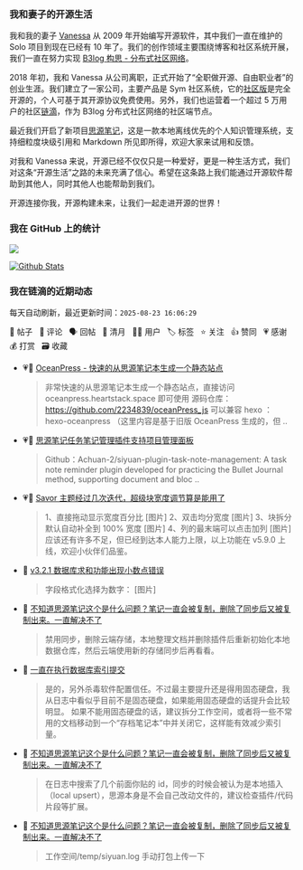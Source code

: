 ### 我和妻子的开源生活

我和我的妻子 [Vanessa](https://github.com/Vanessa219) 从 2009 年开始编写开源软件，其中我们一直在维护的 Solo 项目到现在已经有 10 年了。我们的创作领域主要围绕博客和社区系统开展，我们一直在努力实现 [B3log 构思 - 分布式社区网络](https://ld246.com/article/1546941897596)。

2018 年初，我和 Vanessa 从公司离职，正式开始了“全职做开源、自由职业者”的创业生涯。我们建立了一家公司，主要产品是 Sym 社区系统，它的[社区版](https://github.com/88250/symphony)是完全开源的，个人可基于其开源协议免费使用。另外，我们也运营着一个超过 5 万用户的社区[链滴](https://ld246.com)，作为 B3log 分布式社区网络的社区端节点。

最近我们开启了新项目[思源笔记](https://github.com/siyuan-note/siyuan)，这是一款本地离线优先的个人知识管理系统，支持细粒度块级引用和 Markdown 所见即所得，欢迎大家来试用和反馈。

对我和 Vanessa 来说，开源已经不仅仅只是一种爱好，更是一种生活方式，我们对这条“开源生活”之路的未来充满了信心。希望在这条路上我们能通过开源软件帮助到其他人，同时其他人也能帮助到我们。

开源连接你我，开源构建未来，让我们一起走进开源的世界！

### 我在 GitHub 上的统计

<a title="Hits" target="_blank" href="https://github.com/88250/88250"><img src="https://hits.b3log.org/88250/88250.svg"></a>

[![Github Stats](https://github-readme-stats.vercel.app/api?username=88250&theme=tokyonight&show_icons=true)](https://github.com/88250)

<!--events start -->

### 我在链滴的近期动态

每天自动刷新，最近更新时间：`2025-08-23 16:06:29`

📝 帖子 &nbsp; 💬 评论 &nbsp; 🗣 回帖 &nbsp; 🌙 清月 &nbsp; 👨‍💻 用户 &nbsp; 🏷️ 标签 &nbsp; ⭐️ 关注 &nbsp; 👍 赞同 &nbsp; 💗 感谢 &nbsp; 💰 打赏 &nbsp; 🗃 收藏

* 💗📝 [OceanPress - 快速的从思源笔记本生成一个静态站点](https://ld246.com/article/1755856181121)

  > 非常快速的从思源笔记本生成一个静态站点，直接访问 oceanpress.heartstack.space 即可使用 源码仓库： https://github.com/2234839/oceanPress_js 可以兼容 hexo ： hexo-oceanpress （这里内容是基于旧版 OceanPress 生成的，但 ..
* 💗📝 [思源笔记任务笔记管理插件支持项目管理面板](https://ld246.com/article/1755826640096)

  > Github：Achuan-2/siyuan-plugin-task-note-management: A task note reminder plugin developed for practicing the Bullet Journal method, supporting document and bloc ..
* 💗📝 [Savor 主题经过几次迭代，超级块宽度调节算是能用了](https://ld246.com/article/1755859430675)

  > 1、直接拖动显示宽度百分比 [图片] 2、双击均分宽度 [图片] 3、块拆分默认自动补全到 100% 宽度 [图片] 4、列的最末端可以点击加列 [图片] 应该还有许多不足，但已经到达本人能力上限，以上功能在 v5.9.0 上线，欢迎小伙伴们品鉴。
* 💬 [v3.2.1 数据库求和功能出现小数点错误](https://ld246.com/article/1755831728299/comment/1755832826124#comments)

  > 字段格式化选择为数字： [图片]
* 💬 [不知道思源笔记这个是什么问题？笔记一直会被复制，删除了同步后又被复制出来。一直解决不了](https://ld246.com/article/1755684729353/comment/1755783160631#comments)

  > 禁用同步，删除云端存储，本地整理文档并删除插件后重新初始化本地数据仓库，然后云端使用新的存储同步后再看看。
* 💬 [一直在执行数据库索引提交](https://ld246.com/article/1755770439313/comment/1755781076837#comments)

  > 是的，另外杀毒软件配置信任。不过最主要提升还是得用固态硬盘，我从日志中看似乎目前不是固态硬盘，如果能用固态硬盘的话提升会比较明显。 如果不能用固态硬盘的话，建议拆分工作空间，或者将一些不常用的文档移动到一个“存档笔记本”中并关闭它，这样能有效减少索引量。
* 💬 [不知道思源笔记这个是什么问题？笔记一直会被复制，删除了同步后又被复制出来。一直解决不了](https://ld246.com/article/1755684729353/comment/1755778050292#comments)

  > 在日志中搜索了几个前面你贴的 id，同步的时候会被认为是本地插入（local upsert），思源本身是不会自己改动文件的，建议检查插件/代码片段等扩展。
* 💬 [不知道思源笔记这个是什么问题？笔记一直会被复制，删除了同步后又被复制出来。一直解决不了](https://ld246.com/article/1755684729353/comment/1755776531914#comments)

  > 工作空间/temp/siyuan.log 手动打包上传一下


<!--events end -->
